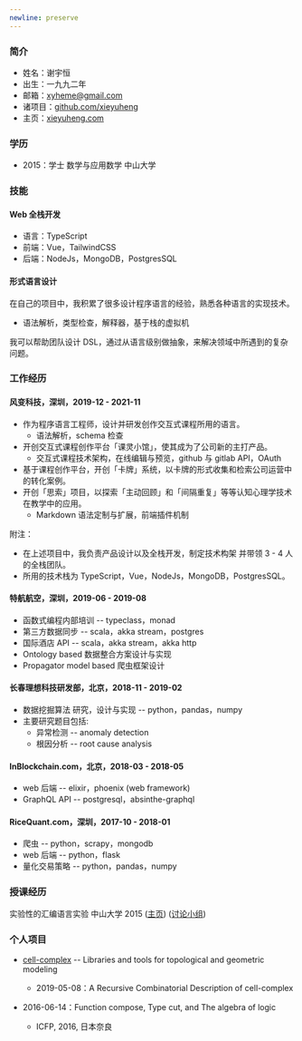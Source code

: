 ```yaml
---
newline: preserve
---
```


### 简介

- 姓名：谢宇恒
- 出生：一九九二年
- 邮箱：xyheme@gmail.com
- 诸项目：[github.com/xieyuheng](https://github.com/xieyuheng)
- 主页：[xieyuheng.com](https://xieyuheng.com)

### 学历

- 2015：学士 数学与应用数学 中山大学

### 技能

#### Web 全栈开发

- 语言：TypeScript
- 前端：Vue，TailwindCSS
- 后端：NodeJs，MongoDB，PostgresSQL

#### 形式语言设计

在自己的项目中，我积累了很多设计程序语言的经验，熟悉各种语言的实现技术。
- 语法解析，类型检查，解释器，基于栈的虚拟机

我可以帮助团队设计 DSL，通过从语言级别做抽象，来解决领域中所遇到的复杂问题。

### 工作经历

#### 风变科技，深圳，2019-12 - 2021-11

- 作为程序语言工程师，设计并研发创作交互式课程所用的语言。
  - 语法解析，schema 检查
- 开创交互式课程创作平台「课灵小馆」，使其成为了公司新的主打产品。
  - 交互式课程技术架构，在线编辑与预览，github 与 gitlab API，OAuth
- 基于课程创作平台，开创「卡牌」系统，以卡牌的形式收集和检索公司运营中的转化案例。
- 开创「思索」项目，以探索「主动回顾」和「间隔重复」等等认知心理学技术在教学中的应用。
  - Markdown 语法定制与扩展，前端插件机制

附注：
- 在上述项目中，我负责产品设计以及全栈开发，制定技术构架 并带领 3 - 4 人的全栈团队。
- 所用的技术栈为 TypeScript，Vue，NodeJs，MongoDB，PostgresSQL。

#### 特航航空，深圳，2019-06 - 2019-08

- 函数式编程内部培训 -- typeclass，monad
- 第三方数据同步 -- scala，akka stream，postgres
- 国际酒店 API -- scala，akka stream，akka http
- Ontology based 数据整合方案设计与实现
- Propagator model based 爬虫框架设计

#### 长春理想科技研发部，北京，2018-11 - 2019-02

- 数据挖掘算法 研究，设计与实现 -- python，pandas，numpy
- 主要研究题目包括:
  - 异常检测 -- anomaly detection
  - 根因分析 -- root cause analysis

#### InBlockchain.com，北京，2018-03 - 2018-05

- web 后端 -- elixir，phoenix (web framework)
- GraphQL API -- postgresql，absinthe-graphql

#### RiceQuant.com，深圳，2017-10 - 2018-01

- 爬虫 -- python，scrapy，mongodb
- web 后端 -- python，flask
- 量化交易策略 -- python，pandas，numpy

### 授课经历

实验性的汇编语言实验 中山大学 2015 ([主页](http://the-little-language-designer.github.io/cicada-nymph/course/contents.html)) ([讨论小组](https://github.com/the-little-language-designer))

### 个人项目

- [cell-complex](https://github.com/xieyuheng/cell-complex) -- Libraries and tools for topological and geometric modeling
  - 2019-05-08：A Recursive Combinatorial Description of cell-complex

- 2016-06-14：Function compose, Type cut, and The algebra of logic
  - ICFP, 2016, 日本奈良
